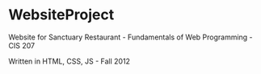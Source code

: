 WebsiteProject
==============

Website for Sanctuary Restaurant - Fundamentals of Web Programming - CIS 207

Written in HTML, CSS, JS - Fall 2012
